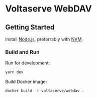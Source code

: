 # Voltaserve WebDAV

## Getting Started

Install [Node.js](https://nodejs.org/en/download), preferrably with [NVM](https://github.com/nvm-sh/nvm).

### Build and Run

Run for development:

```sh
yarn dev
```

Build Docker image:

```sh
docker build -t voltaserve/webdav .
```
